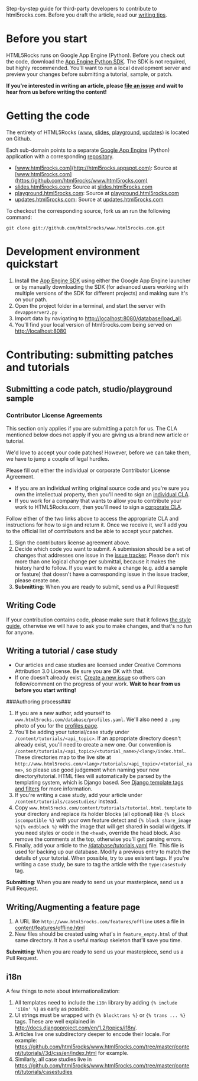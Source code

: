Step-by-step guide for third-party developers to contribute to html5rocks.com. Before you draft the article, read our [writing tips](https://github.com/html5rocks/www.html5rocks.com/wiki/Writing-Tips). 

# Before you start #

HTML5Rocks runs on Google App Engine (Python). Before you check out the code, download
the [App Engine Python SDK](http://code.google.com/appengine/downloads.html#Google_App_Engine_SDK_for_Python). The SDK is not required, but highly recommended. You'll want to run a local development server and preview your changes before submitting a tutorial, sample, or patch.

**If you're interested in writing an article, please [file an issue](https://github.com/html5rocks/www.html5rocks.com/issues/new) and wait to hear from us before writing the content!**

# Getting the code #

The entirety of HTML5Rocks ([www](http://www.html5rocks.com/), [slides](http://slides.html5rocks.com/), [playground](http://playground.html5rocks.com/), [updates](http://updates.html5rocks.com/)) is located on Github.

Each sub-domain points to a separate [Google App Engine](http://code.google.com/appengine/downloads.html) (Python) application with a corresponding [repository](https://github.com/html5rocks/).

* [www.html5rocks.com](http://html5rocks.appspot.com): Source at [www.html5rocks.com](https://github.com/html5rocks/www.html5rocks.com)
* [slides.html5rocks.com](http://html5slides.appspot.com): Source at [slides.html5rocks.com](https://github.com/html5rocks/slides.html5rocks.com)
* [playground.html5rocks.com](http://playground.html5rocks.com): Source at [playground.html5rocks.com](https://github.com/html5rocks/playground.html5rocks.com)
* [updates.html5rocks.com](http://updates.html5rocks.com): Source at [updates.html5rocks.com](https://github.com/html5rocks/updates.html5rocks.com)

To checkout the corresponding source, fork us an run the following command:

    git clone git://github.com/html5rocks/www.html5rocks.com.git

# Development environment  quickstart
1. Install the [App Engine SDK](https://developers.google.com/appengine/downloads#Google_App_Engine_SDK_for_Python) using either the Google App Engine launcher or by manually downloading the SDK (for advanced users working with multiple versions of the SDK for different projects) and making sure it's on your path.
2. Open the project folder in a terminal, and start the server with `devappserver2.py .`
3. Import data by navigating to [http://localhost:8080/database/load_all](http://localhost:8080/database/load_all).
4. You'll find your local version of html5rocks.com being served on [http://localhost:8080](http://localhost:8080)

# Contributing: submitting patches and tutorials #

## Submitting a code patch, studio/playground sample ##

### Contributor License Agreements ###

This section only applies if you are submitting a patch for us. The CLA mentioned below does not apply if you are giving us a brand new article or tutorial.

We'd love to accept your code patches! However, before we can take them, we have to jump a couple of legal hurdles.

Please fill out either the individual or corporate Contributor License Agreement.

  * If you are an individual writing original source code and you're sure you own the intellectual property, then you'll need to sign an [individual CLA](http://code.google.com/legal/individual-cla-v1.0.html).
  * If you work for a company that wants to allow you to contribute your work to HTML5Rocks.com, then you'll need to sign a [corporate CLA](http://code.google.com/legal/corporate-cla-v1.0.html).

Follow either of the two links above to access the appropriate CLA and instructions for how to sign and return it. Once we receive it, we'll add you to the official list of contributors and be able to accept your patches.

1. Sign the contributors license agreement above.
2. Decide which code you want to submit. A submission should be a set of changes that addresses one issue in the [issue tracker](https://github.com/html5rocks/www.html5rocks.com/issues). Please don't mix more than one logical change per submittal, because it makes the history hard to follow. If you want to make a change (e.g. add a sample or feature) that doesn't have a corresponding issue in the issue tracker, please create one.
3. **Submitting**: When you are ready to submit, send us a Pull Request!

## Writing Code ##

If your contribution contains code, please make sure that it follows [the style guide](http://google-styleguide.googlecode.com/svn/trunk/javascriptguide.xml), otherwise we will have to ask you to make changes, and that's no fun for anyone. 

## Writing a tutorial / case study ##

* Our articles and case studies are licensed under Creative Commons Attribution 3.0 License. Be sure you are OK with that.
* If one doesn't already exist, [Create a new issue](https://github.com/html5rocks/www.html5rocks.com/issues/new) so others can follow/comment on the progress of your work. **Wait to hear from us before you start writing!**

###Authoring process###

1. If you are a new author, add yourself to `www.html5rocks.com/database/profiles.yaml`. We'll also need a `.png` photo of you for the [profiles page](http://html5rocks.com/profiles).
2. You'll be adding your tutorial/case study under `/content/tutorials/<api_topic>`. If an appropriate directory doesn't already exist, you'll need to create a new one. Our convention is `/content/tutorials/<api_topic>/<tutorial_name>/<lang>/index.html`. These directories map to the live site at `http://www.html5rocks.com/<lang>/tutorials/<api_topic>/<tutorial_name>`, so please use good judgement when naming your new directory/tutorial.  HTML files will automatically be parsed by the templating system, which is Django based. See [Django template tags and filters](http://docs.djangoproject.com/en/1.0/ref/templates/builtins/) for more information.
3. If you're writing a case study, add your article under `/content/tutorials/casestudies/` instead.
4. Copy `www.html5rocks.com/content/tutorials/tutorial.html.template` to your directory and replace its holder blocks (all optional) like `{% block iscompatible %}` with your own feature detect and `{% block share_image %}{% endblock %}` with the image that will get shared in social widgets. If you need styles or code in the `<head>`, override the head block. Also remove the comments at the top, otherwise you'll get parsing errors.
5. Finally, add your article to the [/database/tutorials.yaml](https://github.com/html5rocks/www.html5rocks.com/blob/master/database/tutorials.yaml) file. This file is used for backing up our database. Modify a previous entry to match the details of your tutorial. When possible, try to use existent tags. If you're writing a case study, be sure to tag the article with the `type:casestudy` tag. 

**Submitting**: When you are ready to send us your masterpiece, send us a Pull Request.

## Writing/Augmenting a feature page ##

1. A URL like `http://www.html5rocks.com/features/offline` uses a file in [content/features/offline.html](https://github.com/html5rocks/www.html5rocks.com/tree/master/content/features/offline.html)
2.  New files should be created using what's in `feature_empty.html` of that same directory. It has a useful markup skeleton that'll save you time.

**Submitting**: When you are ready to send us your masterpiece, send us a Pull Request.

## i18n ##

A few things to note about internationalization:

1. All templates need to include the `i18n` library by adding `{% include 'i18n' %}` as early as possible.
2. UI strings must be wrapped with `{% blocktrans %}` or `{% trans ... %}` tags.  These are well explained in http://docs.djangoproject.com/en/1.2/topics/i18n/.
3.  Articles live one subdirectory deeper to encode their locale. For example: https://github.com/html5rocks/www.html5rocks.com/tree/master/content/tutorials//3d/css/en/index.html for example.
4.  Similarly, all case studies live in https://github.com/html5rocks/www.html5rocks.com/tree/master/content/tutorials/casestudies
